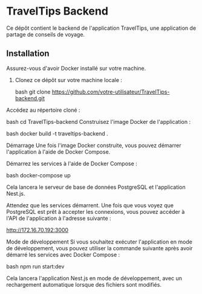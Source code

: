 # TravelTips Backend

Ce dépôt contient le backend de l'application TravelTips, une application de partage de conseils de voyage.

## Installation

Assurez-vous d'avoir Docker installé sur votre machine.

1. Clonez ce dépôt sur votre machine locale :

   bash
   git clone https://github.com/votre-utilisateur/TravelTips-backend.git

Accédez au répertoire cloné :

bash
cd TravelTips-backend
Construisez l'image Docker de l'application :

bash
docker build -t traveltips-backend .

Démarrage
Une fois l'image Docker construite, vous pouvez démarrer l'application à l'aide de Docker Compose.

Démarrez les services à l'aide de Docker Compose :

bash
docker-compose up

Cela lancera le serveur de base de données PostgreSQL et l'application Nest.js.

Attendez que les services démarrent. Une fois que vous voyez que PostgreSQL est prêt à accepter les connexions, vous pouvez accéder à l'API de l'application à l'adresse suivante :

http://172.16.70.192:3000

Mode de développement
Si vous souhaitez exécuter l'application en mode de développement, vous pouvez utiliser la commande suivante après avoir démarré les services avec Docker Compose :

bash
npm run start:dev

Cela lancera l'application Nest.js en mode de développement, avec un rechargement automatique lorsque des fichiers sont modifiés.
